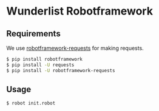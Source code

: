 Wunderlist Robotframework
=========================

## Requirements

We use [robotframework-requests](https://github.com/bulkan/robotframework-requests) for making requests.

```bash
$ pip install robotframework
$ pip install -U requests
$ pip install -U robotframework-requests
```

## Usage

```$ robot init.robot```
